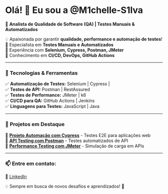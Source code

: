 # Olá! 👋 Eu sou a @M1chelle-S1lva
🚀 **Analista de Qualidade de Software (QA) | Testes Manuais & Automatizados**

💡 Apaixonada por garantir **qualidade, performance e automação de testes**!  
🔹 Especialista em **Testes Manuais e Automatizados**  
🔹 Experiência com **Selenium, Cypress, Postman, JMeter**  
🔹 Conhecimento em **CI/CD, DevOps, GitHub Actions**  

---

### 🚀 **Tecnologias & Ferramentas**  
✅ **Automatização de Testes:** Selenium | Cypress |   
✅ **Testes de API:** Postman | RestAssured  
✅ **Testes de Performance:** JMeter | k6  
✅ **CI/CD para QA:** GitHub Actions | Jenkins   
✅ **Linguagens para Testes:**  JavaScript | Java  

---

### 📌 **Projetos em Destaque**  
🔹 [**Projeto Automação com Cypress**](#) - Testes E2E para aplicações web  
🔹 [**API Testing com Postman**](#) - Testes automatizados de API  
🔹 [**Performance Testing com JMeter**](#) - Simulação de carga em APIs  

---

### 📫 **Entre em contato:**  
🔗 [LinkedIn](https://www.linkedin.com/in/michelle-caroline-da-silva-a6192bb0/) 
 

💡 Sempre em busca de novos desafios e aprendizados! 🚀
     
<!---
M1chelle-S1lva/M1chelle-S1lva is a ✨ special ✨ repository because its `README.md` (this file) appears on your GitHub profile.
You can click the Preview link to take a look at your changes.
--->

